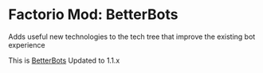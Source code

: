 # Factorio Mod: BetterBots
Adds useful new technologies to the tech tree that improve the existing bot experience

This is [BetterBots](https://mods.factorio.com/mod/BetterBots) Updated to 1.1.x
